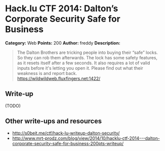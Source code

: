 # Hack.lu CTF 2014: Dalton’s Corporate Security Safe for Business

**Category:** Web
**Points:** 200
**Author:** freddy
**Description:**

> The Dalton Brothers are tricking people into buying their “safe” locks. So they can rob them afterwards. The lock has some safety features, as it resets itself after a few seconds. It also requires a lot of valid inputs before it's letting you open it. Please find out what their weakness is and report back. https://wildwildweb.fluxfingers.net:1422/

## Write-up

(TODO)

## Other write-ups and resources

* <http://s0beit.me/ctf/hack-lu-writeup-dalton-security/>
* <http://www.mrt-prodz.com/blog/view/2014/10/hacklu-ctf-2014---dalton-corporate-security-safe-for-business-200pts-writeup/>